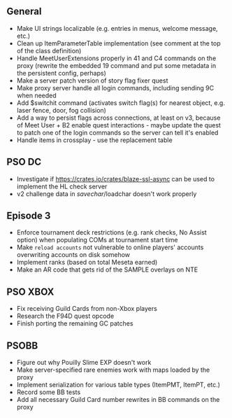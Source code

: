 ## General

- Make UI strings localizable (e.g. entries in menus, welcome message, etc.)
- Clean up ItemParameterTable implementation (see comment at the top of the class definition)
- Handle MeetUserExtensions properly in 41 and C4 commands on the proxy (rewrite the embedded 19 command and put some metadata in the persistent config, perhaps)
- Make a server patch version of story flag fixer quest
- Make proxy server handle all login commands, including sending 9C when needed
- Add $switchit command (activates switch flag(s) for nearest object, e.g. laser fence, door, fog collision)
- Add a way to persist flags across connections, at least on v3, because of Meet User + B2 enable quest interactions - maybe update the quest to patch one of the login commands so the server can tell it's enabled
- Handle items in crossplay - use the replacement table

## PSO DC

- Investigate if https://crates.io/crates/blaze-ssl-async can be used to implement the HL check server
- v2 challenge data in $savechar/$loadchar doesn't work properly

## Episode 3

- Enforce tournament deck restrictions (e.g. rank checks, No Assist option) when populating COMs at tournament start time
- Make `reload accounts` not vulnerable to online players' accounts overwriting accounts on disk somehow
- Implement ranks (based on total Meseta earned)
- Make an AR code that gets rid of the SAMPLE overlays on NTE

## PSO XBOX

- Fix receiving Guild Cards from non-Xbox players
- Research the F94D quest opcode
- Finish porting the remaining GC patches

## PSOBB

- Figure out why Pouilly Slime EXP doesn't work
- Make server-specified rare enemies work with maps loaded by the proxy
- Implement serialization for various table types (ItemPMT, ItemPT, etc.)
- Record some BB tests
- Add all necessary Guild Card number rewrites in BB commands on the proxy
